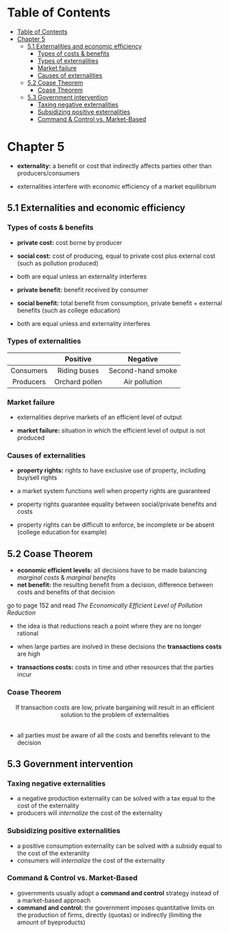 # Table of Contents

- [Table of Contents](#table-of-contents)
- [Chapter 5](#chapter-5)
  - [5.1 Externalities and economic efficiency](#51-externalities-and-economic-efficiency)
    - [Types of costs & benefits](#types-of-costs--benefits)
    - [Types of externalities](#types-of-externalities)
    - [Market failure](#market-failure)
    - [Causes of externalities](#causes-of-externalities)
  - [5.2 Coase Theorem](#52-coase-theorem)
    - [Coase Theorem](#coase-theorem)
  - [5.3 Government intervention](#53-government-intervention)
    - [Taxing negative externalities](#taxing-negative-externalities)
    - [Subsidizing positive externalities](#subsidizing-positive-externalities)
    - [Command & Control vs. Market-Based](#command--control-vs-market-based)

# Chapter 5

- **externality:** a benefit or cost that indirectly affects parties other than producers/consumers

- externalities interfere with economic efficiency of a market equilibrium

## 5.1 Externalities and economic efficiency

### Types of costs & benefits

- **private cost:** cost borne by producer
- **social cost:** cost of producing, equal to private cost plus external cost (such as pollution produced)
- both are equal unless an externality interferes

- **private benefit:** benefit received by consumer
- **social benefit:** total benefit from consumption, private benefit + external benefits (such as college education)
- both are equal unless and externality interferes

### Types of externalities

|  | Positive | Negative |
| :---------: | :---------: | :---------: |
| Consumers | Riding buses | Second-hand smoke |
| Producers | Orchard pollen | Air pollution | 

### Market failure

- externalities deprive markets of an efficient level of output

- **market failure:** situation in which the efficient level of output is not produced

### Causes of externalities

- **property rights:** rights to have exclusive use of property, including buy/sell rights
  
- a market system functions well when property rights are guaranteed
- property rights guarantee equality between social/private benefits and costs
  
- property rights can be difficult to enforce, be incomplete or be absent (college education for example)


## 5.2 Coase Theorem

- **economic efficient levels:** all decisions have to be made balancing _marginal costs_ & _marginal benefits_
- **net benefit:** the resulting benefit from a decision, difference between costs and benefits of that decision

go to page 152 and read _The Economically Efficient Level of Pollution Reduction_
- the idea is that reductions reach a point where they are no longer rational

- when large parties are inolved in these decisions the **transactions costs** are high
- **transactions costs:** costs in time and other resources that the parties incur 

### Coase Theorem

<div align='center'>
If transaction costs are low, private bargaining will result in an efficient solution to the problem of externalities
</div>
<br />

- all parties must be aware of all the costs and benefits relevant to the decision

## 5.3 Government intervention

### Taxing negative externalities

- a negative production externality can be solved with a tax equal to the cost of the externality
- producers will _internalize_ the cost of the externality

### Subsidizing positive externalities

- a positive consumption externality can be solved with a subsidy equal to the cost of the exteranlity
- consumers will _internalize_  the cost of the externality

### Command & Control vs. Market-Based

- governments usually adopt a **command and control** strategy instead of a market-based approach
- **command and control:** the government imposes quantitative limits on the production of firms, directly (quotas) or indirectly (limiting the amount of byeproducts)
